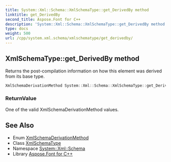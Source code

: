 ```yaml
---
title: System::Xml::Schema::XmlSchemaType::get_DerivedBy method
linktitle: get_DerivedBy
second_title: Aspose.Font for C++
description: 'System::Xml::Schema::XmlSchemaType::get_DerivedBy method. Returns the post-compilation information on how this element was derived from its base type in C++.'
type: docs
weight: 500
url: /cpp/system.xml.schema/xmlschematype/get_derivedby/
---
```

## XmlSchemaType::get_DerivedBy method


Returns the post-compilation information on how this element was derived from its base type.

```cpp
XmlSchemaDerivationMethod System::Xml::Schema::XmlSchemaType::get_DerivedBy()
```


### ReturnValue

One of the valid XmlSchemaDerivationMethod values.

## See Also

* Enum [XmlSchemaDerivationMethod](../../xmlschemaderivationmethod/)
* Class [XmlSchemaType](../)
* Namespace [System::Xml::Schema](../../)
* Library [Aspose.Font for C++](../../../)
